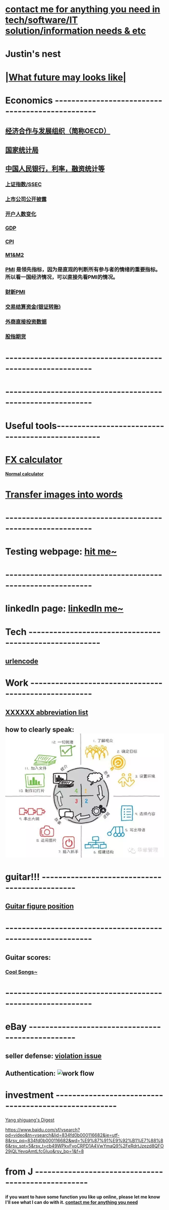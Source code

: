 # **[contact me for anything you need in tech/software/IT solution/information needs & etc](https://justinsu2019.github.io/email/email_sender.html)**

# Justin's nest

# [|What future may looks like|](https://justinsu2019.github.io/future/)

# Economics ------------------------------------------------

## [经济合作与发展组织（简称OECD）](https://data.oecd.org/)
## [国家统计局](http://www.stats.gov.cn/tjsj/)
## [中国人民银行，利率，融资统计等](http://www.pbc.gov.cn/diaochatongjisi/116219/116319/3750274/index.html)
### [上证指数/SSEC](https://cn.investing.com/indices/shanghai-composite-historical-data)
### [上市公司公开披露](http://www.sse.com.cn/disclosure/listedinfo/announcement/)
### [开户人数变化](http://www.chinaclear.cn/zdjs/xmzkb/center_mzkb.shtml)
### [GDP](http://data.eastmoney.com/cjsj/gdp.html)
### [CPI](http://data.eastmoney.com/cjsj/cpi.html)
### [M1&M2](http://data.eastmoney.com/cjsj/hbgyl.html)
### [PMI](http://data.eastmoney.com/cjsj/pmi.html) 是领先指标，因为是直观的判断所有参与者的情绪的重要指标。所以看一国经济情况，可以直接先看PMI的情况。
### [财新PMI](https://www.mql5.com/zh/economic-calendar/china/caixin-manufacturing-pmi)
### [交易结算资金(银证转账)](http://data.eastmoney.com/cjsj/bankTransfer.html)
### [外商直接投资数据](http://data.eastmoney.com/cjsj/fdi.html)
### [股指期货](http://www.cffex.com.cn/)

# -----------------------------------------------------------

# -----------------------------------------------------------

# Useful tools-------------------------------------------------

# [FX calculator](https://justinsu2019.github.io/fx_calculator.html "FX calculator")

#### [Normal calculator]( https://justinsu2019.github.io/calculator.html)

# [Transfer images into words](https://www.onlineocr.net/zh_hans/)

# -----------------------------------------------------------

# Testing webpage: [hit me~](https://justinsu2019.github.io/homepage.html) 

# -----------------------------------------------------------

# linkedIn page: [linkedIn me~](https://www.linkedin.com/in/justin-su-a036a8188/) 

# Tech -------------------------------------------------------

## [urlencode](https://1024tools.com/urlencode)

# Work -----------------------------------------------------

## [XXXXXX abbreviation list](https://justinsu2019.github.io/Acronyms.htm)

## how to clearly speak: ![how to speak to people](https://raw.githubusercontent.com/justinsu2019/justinsu2019.github.io/master/images/work%26study/4%20steps%20to%20make%20sure.PNG)

# guitar!!! ----------------------------------------------
## [Guitar figure position]( https://justinsu2019.github.io/GuitarFigurePosition.html )

# -----------------------------------------------------------

## Guitar scores:
### [Cool Songs~](https://justinsu2019.github.io/Guitar.html) 

# -----------------------------------------------------------

# eBay -------------------------------------------------
## seller defense: [violation issue](https://sellerdefense.cn/)

## Authentication: ![work flow](https://raw.githubusercontent.com/justinsu2019/justinsu2019.github.io/master/images/Authentication.png?token=ALMIXUGBDRW4ZLOV42LU37S5DG7DI)


# investment -----------------------------------------------------
[Yang shiguang's Digest](https://zh-cn.facebook.com/pg/%E6%A5%8A%E4%B8%96%E5%85%89%E7%9A%84%E6%96%B0%E8%A6%96%E9%87%8E-362509207185719/posts/?ref=page_internal)

https://www.baidu.com/sf/vsearch?pd=video&tn=vsearch&lid=834fd0b000116682&ie=utf-8&rsv_pq=834fd0b000116682&wd=%E9%87%91%E9%92%B1%E7%88%86&rsv_spt=5&rsv_t=cb49WPkvFvoCRPD1A4VwYmaQ9%2FeRdrtJzezd8QFO29jQLYevqAmtLfcGIuo&rsv_bp=1&f=8


# from J ---------------------------------------------------
#### if you want to have some function you like up online, please let me know I'll see what I can do with it. [contact me for anything you need](https://justinsu2019.github.io/email/email_sender.html)
